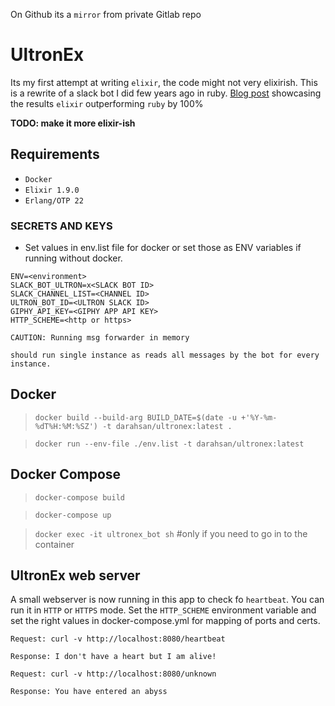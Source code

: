 On Github its a `mirror` from private Gitlab repo

# UltronEx

Its my first attempt at writing `elixir`, the code might not very elixirish. This is a rewrite of a slack bot I did few years ago in ruby. [Blog post](https://medium.com/@hsan_nabi_dar/ruby-vs-elixir-performance-ultron-is-dead-long-live-ultronex-f24e40a4c4d4) showcasing the results `elixir`  outperforming `ruby` by 100%

**TODO: make it more elixir-ish**

## Requirements 
* `Docker`
* `Elixir 1.9.0`
* `Erlang/OTP 22`

### SECRETS AND KEYS
* Set values in env.list file for docker or set those as ENV variables if running without docker.

```
ENV=<environment>
SLACK_BOT_ULTRON=x<SLACK BOT ID>
SLACK_CHANNEL_LIST=<CHANNEL ID>
ULTRON_BOT_ID=<ULTRON SLACK ID>
GIPHY_API_KEY=<GIPHY APP API KEY> 
HTTP_SCHEME=<http or https>
```

`CAUTION: Running msg forwarder in memory`

`should run single instance as reads all messages by the bot for every instance.`

## Docker
> `docker build --build-arg BUILD_DATE=$(date -u +'%Y-%m-%dT%H:%M:%SZ') -t darahsan/ultronex:latest .`

> `docker run --env-file ./env.list -t darahsan/ultronex:latest`

## Docker Compose 
> `docker-compose build`

> `docker-compose up`

> `docker exec -it ultronex_bot sh` #only if you need to go in to the container

## UltronEx web server

A small webserver is now running in this app to check fo `heartbeat`. You can run it in `HTTP` or `HTTPS` mode. Set the `HTTP_SCHEME` environment variable and set the right values in docker-compose.yml for mapping of ports and certs.

```
Request: curl -v http://localhost:8080/heartbeat

Response: I don't have a heart but I am alive!
```

```
Request: curl -v http://localhost:8080/unknown

Response: You have entered an abyss

```